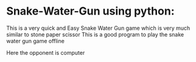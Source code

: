 # Snake-Water-Gun using python:
This is a very quick and Easy Snake Water Gun game which is very much similar to stone paper scissor 
This is a good program to play the snake water gun game offline

Here the opponent is computer
